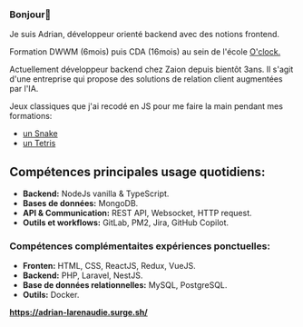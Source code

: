 ### Bonjour👋

<p>
Je suis Adrian, développeur orienté backend avec des notions frontend.
</p>
<p>
Formation DWWM (6mois) puis CDA (16mois) au sein de l'école <a href="https://oclock.io/" target="_blank"> O'clock. </a>
</p>
<p>
Actuellement développeur backend chez Zaion depuis bientôt 3ans.
Il s'agit d'une entreprise qui propose des solutions de relation client augmentées par l'IA.
</p>
Jeux classiques que j'ai recodé en JS pour me faire la main pendant mes formations:
<ul>
 <li><a href="https://jormungand-game-adrian.surge.sh/">un Snake</a></li>
 <li><a href="https://tetris-game-adrian.surge.sh/">un Tetris</a></li>
</ul>
</p>

## Compétences principales usage quotidiens:

- **Backend:** NodeJs vanilla & TypeScript.
- **Bases de données:** MongoDB.
- **API & Communication:** REST API, Websocket, HTTP request.
- **Outils et workflows:** GitLab, PM2, Jira, GitHub Copilot.

### Compétences complémentaites expériences ponctuelles: 
- **Fronten:** HTML, CSS, ReactJS, Redux, VueJS.
- **Backend:** PHP, Laravel, NestJS.
- **Base de données relationnelles:** MySQL, PostgreSQL.
- **Outils:** Docker.

**https://adrian-larenaudie.surge.sh/**


